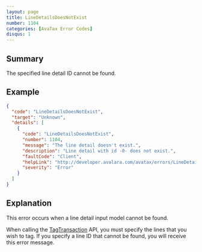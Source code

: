 ```yaml
---
layout: page
title: LineDetailsDoesNotExist
number: 1104
categories: [AvaTax Error Codes]
disqus: 1
---
```


## Summary

The specified line detail ID cannot be found.

## Example

```json
{
  "code": "LineDetailsDoesNotExist",
  "target": "Unknown",
  "details": [
    {
      "code": "LineDetailsDoesNotExist",
      "number": 1104,
      "message": "The line detail doesn't exist.",
      "description": "Line detail with id -0- does not exist.",
      "faultCode": "Client",
      "helpLink": "http://developer.avalara.com/avatax/errors/LineDetailsDoesNotExist",
      "severity": "Error"
    }
  ]
}
```

## Explanation

This error occurs when a line detail input model cannot be found. 

When calling the [TagTransaction](/api/v2/companies/{companyId}/transactions/tag) API, you must specify the lines that you wish to tag.  If you specify a line ID that cannot be found, you will receive this error message.
